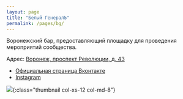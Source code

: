 ```yaml
---
layout: page
title: "Белый ГенералЪ"
permalink: /pages/bg/
---
```


Воронежский бар, предоставляющий площадку для проведения мероприятий сообщества.

Адрес: [Воронеж, проспект Революции, д. 43](https://go.2gis.com/k3uui)  

* [Официальная страница Вконтакте](https://vk.com/bar_bg_vrn)
* [Instagram](https://www.instagram.com/bar_bg_vrn/)

![](https://pp.userapi.com/c850432/v850432089/f9d1f/khv9qB65B6o.jpg){:class="thumbnail col-xs-12 col-md-8"}
